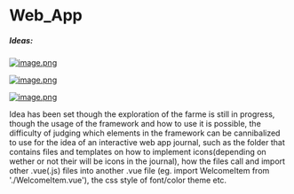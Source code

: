 # Web_App

##### Ideas:

[![image.png](https://i.postimg.cc/CKgcNvP9/image.png)](https://postimg.cc/w1w5xkdk)

[![image.png](https://i.postimg.cc/FRFDtYQZ/image.png)](https://postimg.cc/4KMzVNy7)

[![image.png](https://i.postimg.cc/SsSs4hRq/image.png)](https://postimg.cc/p9SxQ3K1)



Idea has been set though the exploration of the farme is still in progress, though the usage of the framework and how to use it is 
possible, the difficulty of judging which elements in the framework can be cannibalized to use for the idea of an interactive web
app journal, such as the folder that contains files and templates on how to implement icons(depending on wether or not their will be icons in the journal), how the files call and import other .vue(.js) files into another .vue file 
(eg. import WelcomeItem from './WelcomeItem.vue'), the css style of font/color theme etc. 
